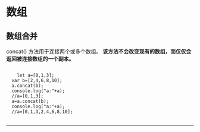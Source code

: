 # 数组
## 数组合并
concat() 方法用于连接两个或多个数组。
**该方法不会改变现有的数组，而仅仅会返回被连接数组的一个副本。**
<pre>
<code>
	let a=[0,1,3];
  var b=[2,4,6,8,10];
  a.concat(b);
  console.log("a:"+a);
  //a=[0,1,3];
  a=a.concat(b);
  console.log("a:"+a);
  //a=[0,1,3,2,4,6,8,10];
</code>
</pre>
---
